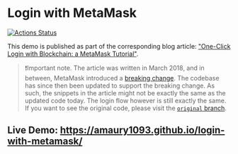 # Login with MetaMask

[![Actions Status](https://github.com/amaury1093/login-with-metamask/workflows/pr/badge.svg)](https://github.com/amaury1093/login-with-metamask/actions)

This demo is published as part of the corresponding blog article: ["One-Click Login with Blockchain: a MetaMask Tutorial"](https://www.toptal.com/ethereum/one-click-login-flows-a-metamask-tutorial).

> ❗Important note. The article was written in March 2018, and in between, MetaMask introduced a [breaking change](https://medium.com/metamask/https-medium-com-metamask-breaking-change-injecting-web3-7722797916a8). The codebase has since then been updated to support the breaking change. As such, the snippets in the article might not be exactly the same as the updated code today. The login flow however is still exactly the same. If you want to see the original code, please visit the [`original` branch](https://github.com/amaury1093/login-with-metamask/tree/original).

## Live Demo: https://amaury1093.github.io/login-with-metamask/

